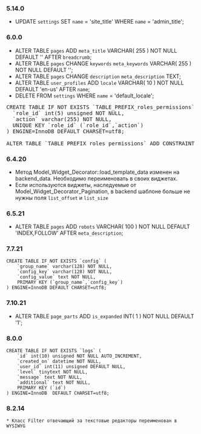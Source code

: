 ### 5.14.0

 * UPDATE `settings` SET  `name` = 'site_title' WHERE `name` = 'admin_title';

### 6.0.0

 * ALTER TABLE  `pages` ADD  `meta_title` VARCHAR( 255 ) NOT NULL DEFAULT  '' AFTER  `breadcrumb`;
 * ALTER TABLE  `pages` CHANGE  `keywords`  `meta_keywords` VARCHAR( 255 ) NOT NULL DEFAULT  '';
 * ALTER TABLE  `pages` CHANGE  `description`  `meta_description` TEXT;
 * ALTER TABLE  `user_profiles` ADD  `locale` VARCHAR( 10 ) NOT NULL DEFAULT  'en-us' AFTER  `name`;
 * DELETE FROM  `settings` WHERE `name` = 'default_locale';

<pre>
CREATE TABLE IF NOT EXISTS `TABLE_PREFIX_roles_permissions` (
  `role_id` int(5) unsigned NOT NULL,
  `action` varchar(255) NOT NULL,
  UNIQUE KEY `role_id` (`role_id`,`action`)
) ENGINE=InnoDB DEFAULT CHARSET=utf8;

ALTER TABLE `TABLE_PREFIX_roles_permissions` ADD CONSTRAINT `roles_permissions_ibfk_1` FOREIGN KEY (`role_id`) REFERENCES `TABLE_PREFIX_roles` (`id`) ON DELETE CASCADE ON UPDATE CASCADE;
</pre>

### 6.4.20

 * Метод Model_Widget_Decorator::load_template_data изменен на backend_data. Необходимо переименовать в своих виджетах.
 * Если используются виджеты, наследуемые от Model_Widget_Decorator_Pagination, в backend шаблоне больше не нужны поля `list_offset` и `list_size`

### 6.5.21

 * ALTER TABLE  `pages` ADD  `robots` VARCHAR( 100 ) NOT NULL DEFAULT  'INDEX,FOLLOW' AFTER  `meta_description`;

### 7.7.21

	CREATE TABLE IF NOT EXISTS `config` (
		`group_name` varchar(128) NOT NULL,
		`config_key` varchar(128) NOT NULL,
		`config_value` text NOT NULL,
		PRIMARY KEY (`group_name`,`config_key`)
	) ENGINE=InnoDB DEFAULT CHARSET=utf8;

### 7.10.21

 * ALTER TABLE  `page_parts` ADD  `is_expanded` INT( 1 ) NOT NULL DEFAULT  '1';

### 8.0.0

	CREATE TABLE IF NOT EXISTS `logs` (
		`id` int(10) unsigned NOT NULL AUTO_INCREMENT,
		`created_on` datetime NOT NULL,
		`user_id` int(11) unsigned DEFAULT NULL,
		`level` tinytext NOT NULL,
		`message` text NOT NULL,
		`additional` text NOT NULL,
		PRIMARY KEY (`id`)
	) ENGINE=InnoDB  DEFAULT CHARSET=utf8;

### 8.2.14

	* Класс Filter отвечающий за текстовые редакторы переименован в WYSIWYG